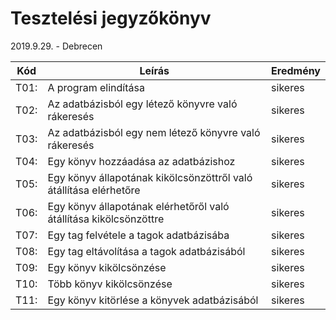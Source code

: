 # Tesztelési jegyzőkönyv

2019.9.29. - Debrecen


Kód  |Leírás                                                           |Eredmény
-----|-----------------------------------------------------------------|--------
T01: | A program elindítása                                            |sikeres
T02: |Az adatbázisból egy létező könyvre való rákeresés                |sikeres
T03: |Az adatbázisból egy nem létező könyvre való rákeresés            |sikeres
T04: |Egy könyv hozzáadása az adatbázishoz                             |sikeres
T05: |Egy könyv állapotának kikölcsönzöttről való átállítása elérhetőre|sikeres
T06: |Egy könyv állapotának elérhetőről való átállítása kikölcsönzöttre|sikeres
T07: |Egy tag felvétele a tagok adatbázisába                           |sikeres
T08: |Egy tag eltávolítása a tagok adatbázisából                       |sikeres
T09: |Egy könyv kikölcsönzése                                          |sikeres
T10: |Több könyv kikölcsönzése                                         |sikeres
T11: |Egy könyv kitörlése a könyvek adatbázisából                      |sikeres